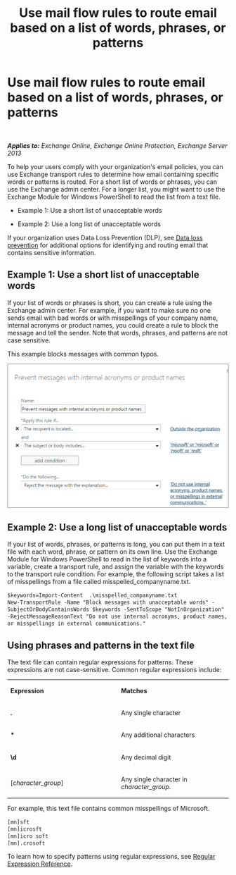 ﻿---
title: 'Use mail flow rules to route email based on a list of words, phrases, or patterns'
TOCTitle: Use mail flow rules to route email based on a list of words, phrases, or patterns
ms:assetid: 4c5bee1b-58b5-4152-baef-86fa103050ae
ms:mtpsurl: https://technet.microsoft.com/en-us/library/Dn951131(v=EXCHG.150)
ms:contentKeyID: 65236533
ms.date: 12/10/2017
mtps_version: v=EXCHG.150
---

# Use mail flow rules to route email based on a list of words, phrases, or patterns

 

_**Applies to:** Exchange Online, Exchange Online Protection, Exchange Server 2013_


To help your users comply with your organization's email policies, you can use Exchange transport rules to determine how email containing specific words or patterns is routed. For a short list of words or phrases, you can use the Exchange admin center. For a longer list, you might want to use the Exchange Module for Windows PowerShell to read the list from a text file.

  - Example 1: Use a short list of unacceptable words

  - Example 2: Use a long list of unacceptable words

If your organization uses Data Loss Prevention (DLP), see [Data loss prevention](https://docs.microsoft.com/en-us/exchange/security-and-compliance/data-loss-prevention/data-loss-prevention) for additional options for identifying and routing email that contains sensitive information.

## Example 1: Use a short list of unacceptable words

If your list of words or phrases is short, you can create a rule using the Exchange admin center. For example, if you want to make sure no one sends email with bad words or with misspellings of your company name, internal acronyms or product names, you could create a rule to block the message and tell the sender. Note that words, phrases, and patterns are not case sensitive.

This example blocks messages with common typos.

![Rule showing blocking a message based on text patterns](images/Dn951131.a8489cbb-be59-4890-ae30-1431703eeb88(EXCHG.150).png "Rule showing blocking a message based on text patterns")

## Example 2: Use a long list of unacceptable words

If your list of words, phrases, or patterns is long, you can put them in a text file with each word, phrase, or pattern on its own line. Use the Exchange Module for Windows PowerShell to read in the list of keywords into a variable, create a transport rule, and assign the variable with the keywords to the transport rule condition. For example, the following script takes a list of misspellings from a file called misspelled\_companyname.txt.

    $keywords=Import-Content  .\misspelled_companyname.txt
    New-TransportRule -Name "Block messages with unacceptable words" -SubjectOrBodyContainsWords $keywords -SentToScope "NotInOrganization" -RejectMessageReasonText "Do not use internal acronyms, product names, or misspellings in external communications."

## Using phrases and patterns in the text file

The text file can contain regular expressions for patterns. These expressions are not case-sensitive. Common regular expressions include:


<table>
<colgroup>
<col style="width: 50%" />
<col style="width: 50%" />
</colgroup>
<tbody>
<tr class="odd">
<td><p><strong>Expression</strong></p></td>
<td><p><strong>Matches</strong></p></td>
</tr>
<tr class="even">
<td><p><strong>.</strong></p></td>
<td><p>Any single character</p></td>
</tr>
<tr class="odd">
<td><p><strong>*</strong></p></td>
<td><p>Any additional characters</p></td>
</tr>
<tr class="even">
<td><p><strong>\d</strong></p></td>
<td><p>Any decimal digit</p></td>
</tr>
<tr class="odd">
<td><p>[<em>character_group</em>]</p></td>
<td><p>Any single character in <em>character_group</em>.</p></td>
</tr>
</tbody>
</table>


For example, this text file contains common misspellings of Microsoft.

    [mn]sft
    [mn]icrosft
    [mn]icro soft
    [mn].crosoft

To learn how to specify patterns using regular expressions, see [Regular Expression Reference](https://go.microsoft.com/fwlink/p/?linkid=532394).

